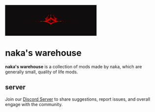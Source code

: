 <img src="banner.png" align="center">

# naka's warehouse
**naka's warehouse** is a collection of mods made by naka, which are generally small, quality of life mods.

## server
Join our [Discord Server](https://discord.gg/nGJqynr9wk) to share suggestions, report issues, and overall engage with the community.
